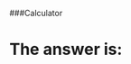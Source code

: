 ###Calculator

<html lang="en">

<head>

<title> Angel Ferguson - Working with Programming
</title>

<meta charset="utf-8">
</head>


<body>

<h1>  The answer is: </h1>
<p id="answer"> </p> 

<main>
<script>
var  num1 = Number( prompt("Enter your first number: "));
var  num2 = Number (prompt("Enter another numer: "));
var sum= num1 +num2;
document.getElementById ('answer').innerHTML=sum;
</script>
</main>

<footer>
</footer>

</body>

</html>
